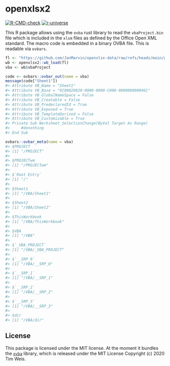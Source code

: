 
<!-- README.md is generated from README.Rmd. Please edit that file -->

# openxlsx2

<!-- badges: start -->

[![R-CMD-check](https://github.com/JanMarvin/ovbars/workflows/R-CMD-check/badge.svg)](https://github.com/JanMarvin/openxlsx2/actions)
[![r-universe](https://janmarvin.r-universe.dev/badges/openxlsx2)](https://janmarvin.r-universe.dev/ovbars)
<!-- badges: end -->

This R package allows using the `ovba` rust library to read the
`vbaProject.bin` file which is included in the `xlsm` files as defined
by the Office Open XML standard. The macro code is embedded in a binary
OVBA file. This is readable via `ovbars`.

``` r
fl <- "https://github.com/JanMarvin/openxlsx-data/raw/refs/heads/main/gh_issue_416.xlsm"
wb <- openxlsx2::wb_load(fl)
vba <- wb$vbaProject

code <- ovbars::ovbar_out(name = vba)
message(code["Sheet1"])
#> Attribute VB_Name = "Sheet1"
#> Attribute VB_Base = "0{00020820-0000-0000-C000-000000000046}"
#> Attribute VB_GlobalNameSpace = False
#> Attribute VB_Creatable = False
#> Attribute VB_PredeclaredId = True
#> Attribute VB_Exposed = True
#> Attribute VB_TemplateDerived = False
#> Attribute VB_Customizable = True
#> Private Sub Worksheet_SelectionChange(ByVal Target As Range)
#>     #donothing
#> End Sub

ovbars::ovbar_meta(name = vba)
#> $PROJECT
#> [1] "/PROJECT"
#> 
#> $PROJECTwm
#> [1] "/PROJECTwm"
#> 
#> $`Root Entry`
#> [1] "/"
#> 
#> $Sheet1
#> [1] "/VBA/Sheet1"
#> 
#> $Sheet2
#> [1] "/VBA/Sheet2"
#> 
#> $ThisWorkbook
#> [1] "/VBA/ThisWorkbook"
#> 
#> $VBA
#> [1] "/VBA"
#> 
#> $`_VBA_PROJECT`
#> [1] "/VBA/_VBA_PROJECT"
#> 
#> $`__SRP_0`
#> [1] "/VBA/__SRP_0"
#> 
#> $`__SRP_1`
#> [1] "/VBA/__SRP_1"
#> 
#> $`__SRP_2`
#> [1] "/VBA/__SRP_2"
#> 
#> $`__SRP_3`
#> [1] "/VBA/__SRP_3"
#> 
#> $dir
#> [1] "/VBA/dir"
```

## License

This package is licensed under the MIT license. At the moment it bundles
the [`ovba`](https://github.com/tim-weis/ovba) library, which is
released under the MIT License Copyright (c) 2020 Tim Weis.
